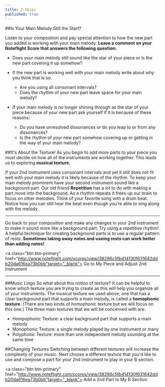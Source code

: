 ```yaml
---
title: 2-Skips
published: true
---
```


##Is Your Main Melody Still the Start? 

Listen to your composition and pay special attention to how the new part you added is working with your main melody.
**Leave a comment on your Noteflight Score that answers the following question:**
* Does your main melody still sound like the star of your piece or is the new part covering it up somehow?
* If the new part is working well with your main melody write about why you think that is so.
  - Are you using all consonant intervals?
  - Does the rhythm of your new part leave space for your main melody?

* If your main melody is no longer shining through as the star of your piece because of your new part ask yourself if it is because of these reasons:
  - Do you have unresolved dissonances or do you leap to or from any dissonances?
  - Is the rhythm of your new part somehow covering up or getting in the way of your main melody?
  

##It's About the Texture!
As you begin to add more parts to your piece you must decide on how all of the instruments are working together. This leads us to exploring **musical texture.**


If your 2nd instrument uses consonant intervals and yet it still does not fit well with your main melody it is likely because of the rhythm. To keep your main melody prominent have your second instrument sound like a background part. Our old friend **Repetition** has a lot to do with making a part move into the background. As a rhythm repeats it frees up our brain to focus on other melodies. Think of your favorite song with a drum beat. Notice how you can still hear the beat even though you're able to sing along with the melody. 


___
Go back to your composition and make any changes in your 2nd instrument to make it sound more like a background part. Try using a repetitive rhythm!  A helpful technique for creating background parts is to use a regular pattern of rests. **Sometimes taking away notes and useing rests can work better than adding notes!**


<a class="btn btn-primary" href="http://www.noteflight.com/scores/view/38296c5fb414130f631642ddb20da616ea73b0bb"target="_blank"><i class="fa fa-music"></i> Go to My Piece and Adjust 2nd Instrument</a>


___
##Music Lingo
So what about this notion of texture? It can be helpful to know which texture you are trying to create as this will help you organize all of your instruments. The musical texture we used above, one that has a clear background part that supports a main melody, is called a **homophonic texture.**  (There are two kinds of homophonic texture but we will focus on this one.)  The three main textures that we will be concerned with are:

* Hompophonic Texture:  a clear background part that supports a main melody
* Monophonic Texture: a single melody played by one instrument or many
* Polyphonic Texture: more than one independent melody sounding at the same time


##Changing Textures
Switching between different textures will increase the complexity of your music. Next choose a different texture that you'd like to use and compose a part for your 2nd instrument to play in your B section. 


<a class="btn btn-primary" href="http://www.noteflight.com/scores/view/38296c5fb414130f631642ddb20da616ea73b0bb"target="_blank"><i class="fa fa-music"></i> Add a 2nd Part to My B Section</a>




  
